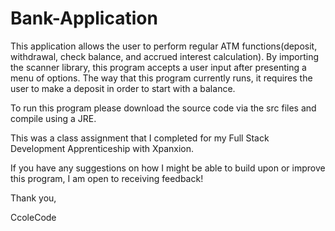 # Bank-Application


This application allows the user to perform regular ATM functions(deposit, withdrawal, check balance, and accrued interest calculation). By importing the scanner library, this program accepts a user input after presenting a menu of options. 
The way that this program currently runs, it requires the user to make a deposit in order to start with a balance. 

To run this program please download the source code via the src files and compile using a JRE.

This was a class assignment that I completed for my Full Stack Development Apprenticeship with Xpanxion.

If you have any suggestions on how I might be able to build upon or improve this program, I am open to receiving feedback!

Thank you,

CcoleCode
